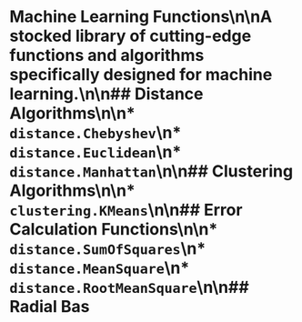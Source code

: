 # Machine Learning Functions\n\nA stocked library of cutting-edge functions and algorithms specifically designed for machine learning.\n\n## Distance Algorithms\n\n* `distance.Chebyshev`\n* `distance.Euclidean`\n* `distance.Manhattan`\n\n## Clustering Algorithms\n\n* `clustering.KMeans`\n\n## Error Calculation Functions\n\n* `distance.SumOfSquares`\n* `distance.MeanSquare`\n* `distance.RootMeanSquare`\n\n## Radial Bas
